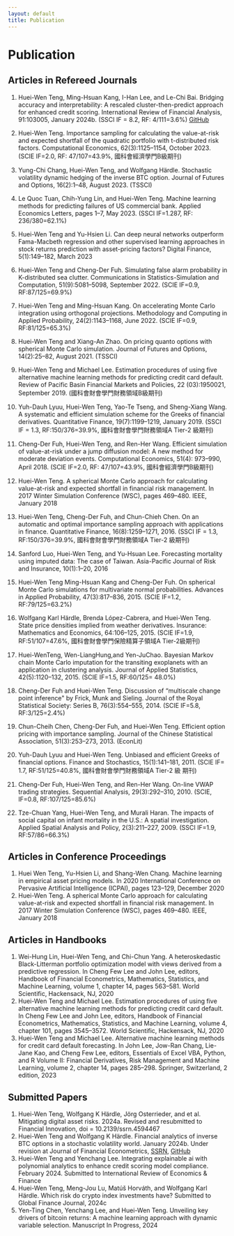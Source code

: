 ```yaml
--- 
layout: default 
title: Publication
--- 
```


# Publication


## Articles in Refereed Journals

1. Huei-Wen Teng, Ming-Hsuan Kang, I-Han Lee, and Le-Chi Bai. Bridging accuracy and interpretability: A rescaled cluster-then-predict approach for enhanced credit scoring. International Review of Financial Analysis, 91:103005, January 2024b. (SSCI IF = 8.2, RF: 4/111=3.6%) [GitHub](https://github.com/venteng/teng2024bridging)
2. Huei-Wen Teng. Importance sampling for calculating the value-at-risk and expected shortfall of the quadratic portfolio with t-distributed risk factors. Computational Economics, 62(3):1125–1154, October 2023. (SCIE IF=2.0, RF: 47/107=43.9%, 國科會經濟學門B級期刊) 
3. Yung-Chi Chang, Huei-Wen Teng, and Wolfgang Härdle. Stochastic volatility dynamic hedging of the inverse BTC option. Journal of Futures and Options, 16(2):1–48, August 2023. (TSSCI)
4. Le Quoc Tuan, Chih-Yung Lin, and Huei-Wen Teng. Machine learning methods for predicting failures of US commercial bank. Applied Economics Letters, pages 1–7, May 2023. (SSCI IF=1.287, RF: 236/380=62.1%)
5. Huei-Wen Teng and Yu-Hsien Li. Can deep neural networks outperform Fama-Macbeth regression and other supervised learning approaches in stock returns prediction with asset-pricing factors? Digital Finance, 5(1):149–182, March 2023
6. Huei-Wen Teng and Cheng-Der Fuh. Simulating false alarm probability in K-distributed sea clutter. Communications in Statistics-Simulation and Computation, 51(9):5081–5098, September 2022. (SCIE IF=0.9, RF:87/125=69.9%)
7. Huei-Wen Teng and Ming-Hsuan Kang. On accelerating Monte Carlo integration using orthogonal projections. Methodology and Computing in Applied Probability, 24(2):1143–1168, June 2022. (SCIE IF=0.9, RF:81/125=65.3%)
8. Huei-Wen Teng and Xiang-An Zhao. On pricing quanto options with spherical Monte Carlo simulation. Journal of Futures and Options, 14(2):25–82, August 2021. (TSSCI)
9. Huei-Wen Teng and Michael Lee. Estimation procedures of using five alternative machine learning methods for predicting credit card default. Review of Pacific Basin Financial Markets and Policies, 22 (03):1950021, September 2019. (國科會財會學門財務領域B級期刊)
10. Yuh-Dauh Lyuu, Huei-Wen Teng, Yao-Te Tseng, and Sheng-Xiang Wang. A systematic and efficient simulation scheme for the Greeks of financial derivatives. Quantitative Finance, 19(7):1199–1219, January 2019. (SSCI IF = 1.3, RF:150/376=39.9%, 國科會財會學門財務領域A Tier-2 級期刊)
11. Cheng-Der Fuh, Huei-Wen Teng, and Ren-Her Wang. Efficient simulation of value-at-risk under a jump diffusion model: A new method for moderate deviation events. Computational Economics, 51(4): 973–990, April 2018. (SCIE IF=2.0, RF: 47/107=43.9%, 國科會經濟學門B級期刊)
12. Huei-Wen Teng. A spherical Monte Carlo approach for calculating value-at-risk and expected shortfall in financial risk management. In 2017 Winter Simulation Conference (WSC), pages 469–480. IEEE, January 2018

13. Huei-Wen Teng, Cheng-Der Fuh, and Chun-Chieh Chen. On an automatic and optimal importance sampling approach with applications in finance. Quantitative Finance, 16(8):1259–1271, 2016. (SSCI IF = 1.3, RF:150/376=39.9%, 國科會財會學門財務領域A Tier-2 級期刊)
14. Sanford Luo, Huei-Wen Teng, and Yu-Hsuan Lee. Forecasting mortality using imputed data: The case of Taiwan. Asia-Pacific Journal of Risk and Insurance, 10(1):1–20, 2016
15. Huei-Wen Teng Ming-Hsuan Kang and Cheng-Der Fuh. On spherical Monte Carlo simulations for multivariate normal probabilities. Advances in Applied Probability, 47(3):817–836, 2015. (SCIE IF=1.2, RF:79/125=63.2%)
16. Wolfgang Karl Härdle, Brenda López-Cabrera, and Huei-Wen Teng. State price densities implied from weather derivatives. Insurance: Mathematics and Economics, 64:106–125, 2015. (SCIE IF=1.9, RF:51/107=47.6%, 國科會財會學門保險精算子領域A Tier-2級期刊)
17. Huei-WenTeng, Wen-LiangHung,and Yen-JuChao. Bayesian Markov chain Monte Carlo imputation for the transiting exoplanets with an application in clustering analysis. Journal of Applied Statistics, 42(5):1120–132, 2015. (SCIE IF=1.5, RF:60/125= 48.0%)
18. Cheng-Der Fuh and Huei-Wen Teng. Discussion of “multiscale change point inference" by Frick, Munk and Sieling. Journal of the Royal Statistical Society: Series B, 76(3):554–555, 2014. (SCIE IF=5.8, RF:3/125=2.4%)
19. Chun-Cheih Chen, Cheng-Der Fuh, and Huei-Wen Teng. Efficient option pricing with importance sampling. Journal of the Chinese Statistical Association, 51(3):253–273, 2013. (EconLit)
20. Yuh-Dauh Lyuu and Huei-Wen Teng. Unbiased and efficient Greeks of financial options. Finance and Stochastics, 15(1):141–181, 2011. (SCIE IF= 1.7, RF:51/125=40.8%, 國科會財會學門財務領域A Tier-2 級 期刊)
21. Cheng-Der Fuh, Huei-Wen Teng, and Ren-Her Wang. On-line VWAP trading strategies. Sequential Analysis, 29(3):292–310, 2010. (SCIE, IF=0.8, RF:107/125=85.6%)
22. Tze-Chuan Yang, Huei-Wen Teng, and Murali Haran. The impacts of social capital on infant mortality in the U.S.: A spatial investigation. Applied Spatial Analysis and Policy, 2(3):211–227, 2009. (SSCI IF=1.9, RF:57/86=66.3%)


## Articles in Conference Proceedings
1. Huei Wen Teng, Yu-Hsien Li, and Shang-Wen Chang. Machine learning in empirical asset pricing models. In 2020 International Conference on Pervasive Artificial Intelligence (ICPAI), pages 123–129, December 2020
2. Huei-Wen Teng. A spherical Monte Carlo approach for calculating value-at-risk and expected shortfall in financial risk management. In 2017 Winter Simulation Conference (WSC), pages 469–480. IEEE, January 2018

## Articles in Handbooks

1. Wei-Hung Lin, Huei-Wen Teng, and Chi-Chun Yang. A heteroskedastic Black-Litterman portfolio optimization model with views derived from a predictive regression. In Cheng Few Lee and John Lee, editors, Handbook of Financial Econometrics, Mathematics, Statistics, and Machine Learning, volume 1, chapter 14, pages 563–581. World Scientific, Hackensack, NJ, 2020
2. Huei-Wen Teng and Michael Lee. Estimation procedures of using five alternative machine learning methods for predicting credit card default. In Cheng Few Lee and John Lee, editors, Handbook of Financial Econometrics, Mathematics, Statistics, and Machine Learning, volume 4, chapter 101, pages 3545–3572. World Scientific, Hackensack, NJ, 2020
3. Huei-Wen Teng and Michael Lee. Alternative machine learning methods for credit card default forecasting. In John Lee, Jow-Ran Chang, Lie-Jane Kao, and Cheng Few Lee, editors, Essentials of Excel VBA, Python, and R Volume II: Financial Derivatives, Risk Management and Machine Learning, volume 2, chapter 14, pages 285–298. Springer, Switzerland, 2 edition, 2023


## Submitted Papers

1. Huei-Wen Teng, Wolfgang K Härdle, Jörg Osterrieder, and et al. Mitigating digital asset risks. 2024a. Revised and resubmitted to Financial Innovation, doi = 10.2139/ssrn.4594467
2. Huei-Wen Teng and Wolfgang K Härdle. Financial analytics of inverse BTC options in a stochastic volatility world. January 2024b. Under revision at Journal of Financial Econometrics, [SSRN](https://papers.ssrn.com/sol3/papers.cfm?abstract_id=4238213), [GitHub](https://github.com/venteng/Deribit_inverse_BTC_options)
3. Huei-Wen Teng and Yenchang Lee. Integrating explainable ai with polynomial analytics to enhance credit scoring model compliance. February 2024. Submitted to International Review of Economics & Finance
4. Huei-Wen Teng, Meng-Jou Lu, Matúš Horváth, and Wolfgang Karl Härdle. Which risk do crypto index investments have? Submitted to Global Finance Journal, 2024c
5. Yen-Ting Chen, Yenchang Lee, and Huei-Wen Teng. Unveiling key drivers of bitcoin returns: A machine learning approach with dynamic variable selection. Manuscript In Progress, 2024
